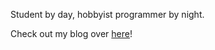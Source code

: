 Student by day, hobbyist programmer by night.

Check out my blog over <a href="https://simonknowsstuff.is-a.dev">here</a>!
